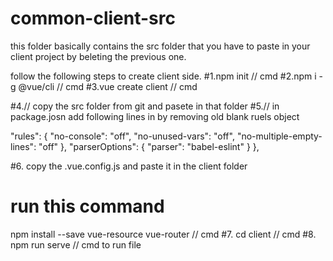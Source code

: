 # common-client-src
this folder basically contains the src folder that you have to paste in your client project by beleting the previous one.

follow the following steps to create client side.
#1.npm init                        // cmd
#2.npm i -g @vue/cli               // cmd
#3.vue create client               // cmd

#4.// copy the src folder from git and pasete in that folder
#5.// in package.josn add following lines in by removing old blank ruels object

  "rules": {
      "no-console": "off",
      "no-unused-vars": "off",
      "no-multiple-empty-lines": "off"
    },
    "parserOptions": {
      "parser": "babel-eslint"
    }
  },
  
 #6. copy the .vue.config.js and paste it in the client folder
 #   run this command
  npm install --save vue-resource vue-router  // cmd
 #7. cd client                             // cmd
 #8. npm run serve                        // cmd to run file
